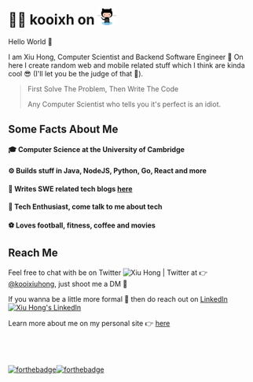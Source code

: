 # 👨‍💻 kooixh on <img alt="Octocat" width="38px" src="https://raw.githubusercontent.com/kooixh/kooixh/master/octocat.svg" />

Hello World 👋 

I am Xiu Hong, Computer Scientist and Backend Software Engineer 🚀 On here I create random web and mobile related stuff which I think are kinda cool 😎 (I'll let you be the judge of that 😬).


> First Solve The Problem, Then Write The Code
> 
> Any Computer Scientist who tells you it's perfect is an idiot.

## Some Facts About Me
#### 🎓 Computer Science at the University of Cambridge
#### ⚙️ Builds stuff in Java, NodeJS, Python, Go, React and more
#### 📝 Writes SWE related tech blogs [here](https://blog.kooixiuhong.com/)
#### 📱 Tech Enthusiast, come talk to me about tech 
#### ⚽️ Loves football, fitness, coffee and movies 


## Reach Me
Feel free to chat with be on Twitter <img alt="Xiu Hong | Twitter" width="14px" src="https://cdn.jsdelivr.net/npm/simple-icons@v3/icons/twitter.svg" /> at 👉 [@kooixiuhong](https://twitter.com/kooixiuhong), just shoot me a DM 📨

If you wanna be a little more formal 👔 then do reach out on [LinkedIn   <img alt="Xiu Hong's LinkedIn" width="14px" src="https://cdn.jsdelivr.net/npm/simple-icons@v3/icons/linkedin.svg" />](https://www.linkedin.com/in/kooixh/) 

Learn more about me on my personal site 👉 [here](https://kooixiuhong.com)

## <br> 

[![forthebadge](https://forthebadge.com/images/badges/built-with-love.svg)](https://forthebadge.com)[![forthebadge](https://forthebadge.com/images/badges/for-you.svg)](https://forthebadge.com)
